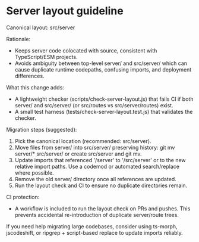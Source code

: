 # Server layout guideline

Canonical layout: src/server

Rationale:
- Keeps server code colocated with source, consistent with TypeScript/ESM projects.
- Avoids ambiguity between top-level server/ and src/server/ which can cause duplicate runtime codepaths, confusing imports, and deployment differences.

What this change adds:
- A lightweight checker (scripts/check-server-layout.js) that fails CI if both server/ and src/server/ (or src/routes vs src/server/routes) exist.
- A small test harness (tests/check-server-layout.test.js) that validates the checker.

Migration steps (suggested):
1) Pick the canonical location (recommended: src/server).
2) Move files from server/ into src/server/ preserving history: git mv server/* src/server/ or create src/server and git mv.
3) Update imports that referenced '/server' to '/src/server' or to the new relative import paths. Use a codemod or automated search/replace where possible.
4) Remove the old server/ directory once all references are updated.
5) Run the layout check and CI to ensure no duplicate directories remain.

CI protection:
- A workflow is included to run the layout check on PRs and pushes. This prevents accidental re-introduction of duplicate server/route trees.

If you need help migrating large codebases, consider using ts-morph, jscodeshift, or ripgrep + script-based replace to update imports reliably.
